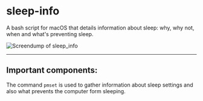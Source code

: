 # sleep-info
A bash script for macOS that details information about sleep: why, why not, when and what's preventing sleep.

![Screendump of sleep_info](https://fileadmin.cs.lth.se/cs/Personal/Peter_Moller/scripts/bilder/sleep_info_2025-06-03.png)

-----

Important components:
---------------------

The command `pmset` is used to gather information about sleep settings and also what prevents the computer form sleeping.

